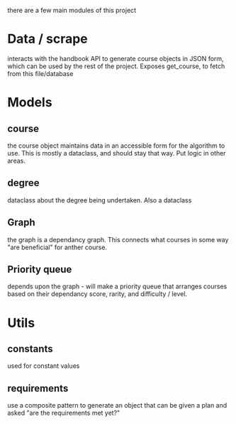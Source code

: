 there are a few main modules of this project

# Data / scrape
interacts with the handbook API to generate course objects in JSON form, which can be used by the rest of the project.
Exposes get_course, to fetch from this file/database

# Models
## course
the course object maintains data in an accessible form for the algorithm to use. This is mostly a dataclass, and should stay that way. Put logic in other areas.

## degree
dataclass about the degree being undertaken. Also a dataclass

## Graph
the graph is a dependancy graph. This connects what courses in some way "are beneficial" for anther course. 

## Priority queue
depends upon the graph - will make a priority queue that arranges courses based on their dependancy score, rarity, and difficulty / level. 

# Utils
## constants
used for constant values
## requirements
use a composite  pattern to generate an object that can be given a plan and asked "are the requirements met yet?"

